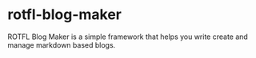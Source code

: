# rotfl-blog-maker
ROTFL Blog Maker is a simple framework that helps you write create and manage markdown based blogs.
